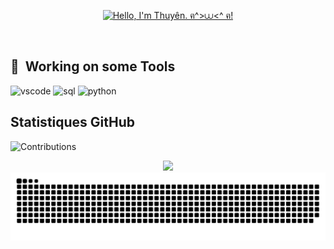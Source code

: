 <p align="center"><a href="https://www.linkedin.com/in/le-thuy-thuyen-nguyen-b38821169?utm_source=share&utm_campaign=share_via&utm_content=profile&utm_medium=iso_app"><img width="80%" alt="Hello, I'm Thuyên. ฅ^>⩊<^ ฅ!" src="./assets/gh-readme-header.png" /></a></p>
 
 <br />



<h2> 🚀 &nbsp;Working on some Tools</h2>
<p align="left">
<img src="https://cdn.jsdelivr.net/gh/devicons/devicon/icons/vscode/vscode-original.svg" alt="vscode" width="45" height="45"/>
<img src="https://cdn.jsdelivr.net/gh/devicons/devicon/icons/bash/sql-original.svg" alt="sql" width="45" height="45"/>
<img src="https://cdn.jsdelivr.net/gh/devicons/devicon/icons/php/python-original.svg" alt="python" width="45" height="45"/>
</p>






## Statistiques GitHub
![Contributions](https://github-readme-stats.vercel.app/api?username=votre-nom-d-utilisateur&show_icons=true&theme=radical)


<div align="center">
	<img src="[https://cdn.jsdelivr.net/gh/holic-x/holic-x/assets/github-contribution-grid-snake.svg](https://github.com/thuyen98/ItIsThuyen/blob/main/srcs)" />
</div>
<picture>
  <source media="(prefers-color-scheme: dark)" srcset="https://raw.githubusercontent.com/holic-x/holic-x/output/github-contribution-grid-snake-dark.svg">
  <source media="(prefers-color-scheme: light)" srcset="https://raw.githubusercontent.com/holic-x/holic-x/output/github-contribution-grid-snake.svg">
  <img alt="github contribution grid snake animation" src="https://raw.githubusercontent.com/adorabled4/adorabled4/output/github-contribution-grid-snake.svg">
</picture>
